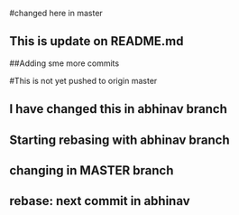 #changed here in master
## This is update on README.md

##Adding sme more commits

#This is not yet pushed to origin master

## I have changed this in abhinav branch

## Starting rebasing with abhinav branch
## changing in MASTER branch

## rebase: next commit in abhinav
